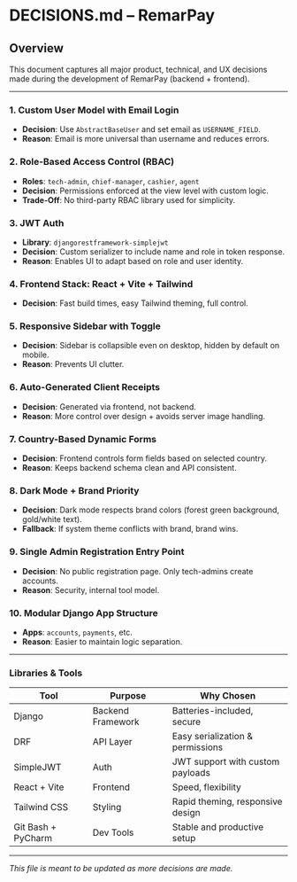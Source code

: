 # DECISIONS.md – RemarPay

## Overview
This document captures all major product, technical, and UX decisions made during the development of RemarPay (backend + frontend).

---

### 1. **Custom User Model with Email Login**
- **Decision**: Use `AbstractBaseUser` and set email as `USERNAME_FIELD`.
- **Reason**: Email is more universal than username and reduces errors.

### 2. **Role-Based Access Control (RBAC)**
- **Roles**: `tech-admin`, `chief-manager`, `cashier`, `agent`
- **Decision**: Permissions enforced at the view level with custom logic.
- **Trade-Off**: No third-party RBAC library used for simplicity.

### 3. **JWT Auth**
- **Library**: `djangorestframework-simplejwt`
- **Decision**: Custom serializer to include name and role in token response.
- **Reason**: Enables UI to adapt based on role and user identity.

### 4. **Frontend Stack: React + Vite + Tailwind**
- **Decision**: Fast build times, easy Tailwind theming, full control.

### 5. **Responsive Sidebar with Toggle**
- **Decision**: Sidebar is collapsible even on desktop, hidden by default on mobile.
- **Reason**: Prevents UI clutter.

### 6. **Auto-Generated Client Receipts**
- **Decision**: Generated via frontend, not backend.
- **Reason**: More control over design + avoids server image handling.

### 7. **Country-Based Dynamic Forms**
- **Decision**: Frontend controls form fields based on selected country.
- **Reason**: Keeps backend schema clean and API consistent.

### 8. **Dark Mode + Brand Priority**
- **Decision**: Dark mode respects brand colors (forest green background, gold/white text).
- **Fallback**: If system theme conflicts with brand, brand wins.

### 9. **Single Admin Registration Entry Point**
- **Decision**: No public registration page. Only tech-admins create accounts.
- **Reason**: Security, internal tool model.

### 10. **Modular Django App Structure**
- **Apps**: `accounts`, `payments`, etc.
- **Reason**: Easier to maintain logic separation.

---

### Libraries & Tools
| Tool | Purpose | Why Chosen |
|------|---------|------------|
| Django | Backend Framework | Batteries-included, secure |
| DRF | API Layer | Easy serialization & permissions |
| SimpleJWT | Auth | JWT support with custom payloads |
| React + Vite | Frontend | Speed, flexibility |
| Tailwind CSS | Styling | Rapid theming, responsive design |
| Git Bash + PyCharm | Dev Tools | Stable and productive setup |

---

_This file is meant to be updated as more decisions are made._

